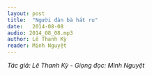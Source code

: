 ```yaml
---
layout: post
title:  "Người đàn bà hát ru"
date:   2014-08-08
audio: 2014_08_08.mp3
author: Lê Thanh Kỳ
reader: Minh Nguyệt
---
```


*Tác giả: Lê Thanh Kỳ - Giọng đọc: Minh Nguyệt*